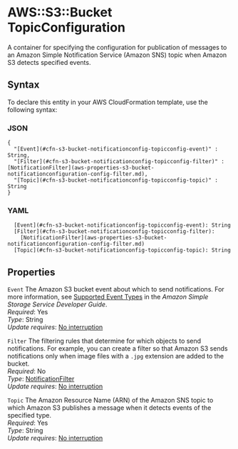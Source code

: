 # AWS::S3::Bucket TopicConfiguration<a name="aws-properties-s3-bucket-notificationconfig-topicconfig"></a>

A container for specifying the configuration for publication of messages to an Amazon Simple Notification Service \(Amazon SNS\) topic when Amazon S3 detects specified events\.

## Syntax<a name="aws-properties-s3-bucket-notificationconfig-topicconfig-syntax"></a>

To declare this entity in your AWS CloudFormation template, use the following syntax:

### JSON<a name="aws-properties-s3-bucket-notificationconfig-topicconfig-syntax.json"></a>

```
{
  "[Event](#cfn-s3-bucket-notificationconfig-topicconfig-event)" : String,
  "[Filter](#cfn-s3-bucket-notificationconfig-topicconfig-filter)" : [NotificationFilter](aws-properties-s3-bucket-notificationconfiguration-config-filter.md),
  "[Topic](#cfn-s3-bucket-notificationconfig-topicconfig-topic)" : String
}
```

### YAML<a name="aws-properties-s3-bucket-notificationconfig-topicconfig-syntax.yaml"></a>

```
  [Event](#cfn-s3-bucket-notificationconfig-topicconfig-event): String
  [Filter](#cfn-s3-bucket-notificationconfig-topicconfig-filter): 
    [NotificationFilter](aws-properties-s3-bucket-notificationconfiguration-config-filter.md)
  [Topic](#cfn-s3-bucket-notificationconfig-topicconfig-topic): String
```

## Properties<a name="aws-properties-s3-bucket-notificationconfig-topicconfig-properties"></a>

`Event`  <a name="cfn-s3-bucket-notificationconfig-topicconfig-event"></a>
The Amazon S3 bucket event about which to send notifications\. For more information, see [Supported Event Types](https://docs.aws.amazon.com/AmazonS3/latest/dev/NotificationHowTo.html) in the *Amazon Simple Storage Service Developer Guide*\.  
*Required*: Yes  
*Type*: String  
*Update requires*: [No interruption](https://docs.aws.amazon.com/AWSCloudFormation/latest/UserGuide/using-cfn-updating-stacks-update-behaviors.html#update-no-interrupt)

`Filter`  <a name="cfn-s3-bucket-notificationconfig-topicconfig-filter"></a>
The filtering rules that determine for which objects to send notifications\. For example, you can create a filter so that Amazon S3 sends notifications only when image files with a `.jpg` extension are added to the bucket\.  
*Required*: No  
*Type*: [NotificationFilter](aws-properties-s3-bucket-notificationconfiguration-config-filter.md)  
*Update requires*: [No interruption](https://docs.aws.amazon.com/AWSCloudFormation/latest/UserGuide/using-cfn-updating-stacks-update-behaviors.html#update-no-interrupt)

`Topic`  <a name="cfn-s3-bucket-notificationconfig-topicconfig-topic"></a>
The Amazon Resource Name \(ARN\) of the Amazon SNS topic to which Amazon S3 publishes a message when it detects events of the specified type\.  
*Required*: Yes  
*Type*: String  
*Update requires*: [No interruption](https://docs.aws.amazon.com/AWSCloudFormation/latest/UserGuide/using-cfn-updating-stacks-update-behaviors.html#update-no-interrupt)